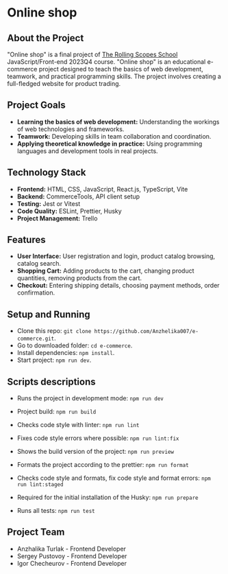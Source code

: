 # Online shop

## About the Project

"Online shop" is a final project of [The Rolling Scopes School](https://rs.school/) JavaScript/Front-end 2023Q4 course.
"Online shop" is an educational e-commerce project designed to teach the basics of web development, teamwork, and practical programming skills. The project involves creating a full-fledged website for product trading.

## Project Goals

- **Learning the basics of web development:** Understanding the workings of web technologies and frameworks.
- **Teamwork:** Developing skills in team collaboration and coordination.
- **Applying theoretical knowledge in practice:** Using programming languages and development tools in real projects.

## Technology Stack

- **Frontend:** HTML, CSS, JavaScript, React.js, TypeScript, Vite
- **Backend:** CommerceTools, API client setup
- **Testing:** Jest or Vitest
- **Code Quality:** ESLint, Prettier, Husky
- **Project Management:** Trello

## Features

- **User Interface:** User registration and login, product catalog browsing, catalog search.
- **Shopping Cart:** Adding products to the cart, changing product quantities, removing products from the cart.
- **Checkout:** Entering shipping details, choosing payment methods, order confirmation.

## Setup and Running

- Clone this repo: `git clone https://github.com/Anzhelika007/e-commerce.git`.
- Go to downloaded folder: `cd e-commerce`.
- Install dependencies: `npm install`.
- Start project: `npm run dev`.

## Scripts descriptions

- Runs the project in development mode:
  `npm run dev`

- Project build:
  `npm run build`

- Checks code style with linter:
  `npm run lint`

- Fixes code style errors where possible:
  `npm run lint:fix`

- Shows the build version of the project:
  `npm run preview`

- Formats the project according to the prettier:
  `npm run format`

- Checks code style and formats, fix code style and format errors:
  `npm run lint:staged`

- Required for the initial installation of the Husky:
  `npm run prepare`

- Runs all tests:
  `npm run test`

## Project Team

- Anzhalika Turlak - Frontend Developer
- Sergey Pustovoy - Frontend Developer
- Igor Checheurov - Frontend Developer
